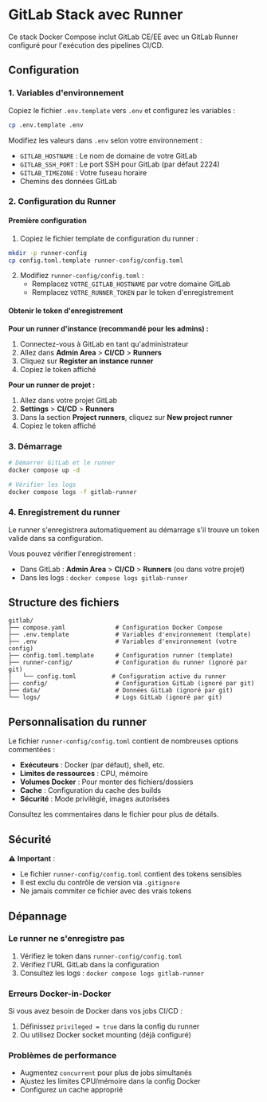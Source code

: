 # GitLab Stack avec Runner

Ce stack Docker Compose inclut GitLab CE/EE avec un GitLab Runner configuré pour l'exécution des pipelines CI/CD.

## Configuration

### 1. Variables d'environnement

Copiez le fichier `.env.template` vers `.env` et configurez les variables :

```bash
cp .env.template .env
```

Modifiez les valeurs dans `.env` selon votre environnement :
- `GITLAB_HOSTNAME` : Le nom de domaine de votre GitLab
- `GITLAB_SSH_PORT` : Le port SSH pour GitLab (par défaut 2224)
- `GITLAB_TIMEZONE` : Votre fuseau horaire
- Chemins des données GitLab

### 2. Configuration du Runner

#### Première configuration

1. Copiez le fichier template de configuration du runner :
```bash
mkdir -p runner-config
cp config.toml.template runner-config/config.toml
```

2. Modifiez `runner-config/config.toml` :
   - Remplacez `VOTRE_GITLAB_HOSTNAME` par votre domaine GitLab
   - Remplacez `VOTRE_RUNNER_TOKEN` par le token d'enregistrement

#### Obtenir le token d'enregistrement

**Pour un runner d'instance (recommandé pour les admins) :**
1. Connectez-vous à GitLab en tant qu'administrateur
2. Allez dans **Admin Area** > **CI/CD** > **Runners**
3. Cliquez sur **Register an instance runner**
4. Copiez le token affiché

**Pour un runner de projet :**
1. Allez dans votre projet GitLab
2. **Settings** > **CI/CD** > **Runners**
3. Dans la section **Project runners**, cliquez sur **New project runner**
4. Copiez le token affiché

### 3. Démarrage

```bash
# Démarrer GitLab et le runner
docker compose up -d

# Vérifier les logs
docker compose logs -f gitlab-runner
```

### 4. Enregistrement du runner

Le runner s'enregistrera automatiquement au démarrage s'il trouve un token valide dans sa configuration.

Vous pouvez vérifier l'enregistrement :
- Dans GitLab : **Admin Area** > **CI/CD** > **Runners** (ou dans votre projet)
- Dans les logs : `docker compose logs gitlab-runner`

## Structure des fichiers

```
gitlab/
├── compose.yaml              # Configuration Docker Compose
├── .env.template             # Variables d'environnement (template)
├── .env                      # Variables d'environnement (votre config)
├── config.toml.template      # Configuration runner (template)
├── runner-config/            # Configuration du runner (ignoré par git)
│   └── config.toml          # Configuration active du runner
├── config/                   # Configuration GitLab (ignoré par git)
├── data/                     # Données GitLab (ignoré par git)
└── logs/                     # Logs GitLab (ignoré par git)
```

## Personnalisation du runner

Le fichier `runner-config/config.toml` contient de nombreuses options commentées :

- **Exécuteurs** : Docker (par défaut), shell, etc.
- **Limites de ressources** : CPU, mémoire
- **Volumes Docker** : Pour monter des fichiers/dossiers
- **Cache** : Configuration du cache des builds
- **Sécurité** : Mode privilégié, images autorisées

Consultez les commentaires dans le fichier pour plus de détails.

## Sécurité

⚠️ **Important** :
- Le fichier `runner-config/config.toml` contient des tokens sensibles
- Il est exclu du contrôle de version via `.gitignore`
- Ne jamais commiter ce fichier avec des vrais tokens

## Dépannage

### Le runner ne s'enregistre pas
1. Vérifiez le token dans `runner-config/config.toml`
2. Vérifiez l'URL GitLab dans la configuration
3. Consultez les logs : `docker compose logs gitlab-runner`

### Erreurs Docker-in-Docker
Si vous avez besoin de Docker dans vos jobs CI/CD :
1. Définissez `privileged = true` dans la config du runner
2. Ou utilisez Docker socket mounting (déjà configuré)

### Problèmes de performance
- Augmentez `concurrent` pour plus de jobs simultanés
- Ajustez les limites CPU/mémoire dans la config Docker
- Configurez un cache approprié